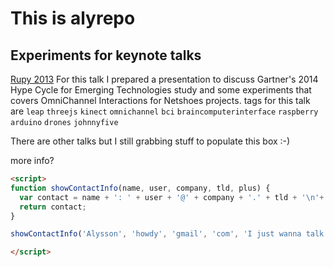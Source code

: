 This is alyrepo
=================

## Experiments for keynote talks

[Rupy 2013](http://alyssonfranklin.github.io/experiments/rupy2k13/index.html) 
For this talk I prepared a presentation to discuss Gartner's 2014 Hype Cycle for Emerging Technologies study and some experiments that covers OmniChannel Interactions for Netshoes projects.
tags for this talk are `leap` `threejs` `kinect` `omnichannel` `bci` `braincomputerinterface` `raspberry` `arduino` `drones` `johnnyfive`

There are other talks but I still grabbing stuff to populate this box :-)

more info?

```html
<script>
function showContactInfo(name, user, company, tld, plus) {
  var contact = name + ': ' + user + '@' + company + '.' + tld + '\n'+ plus;
  return contact;
}

showContactInfo('Alysson', 'howdy', 'gmail', 'com', 'I just wanna talk to ya.');

</script>
```
